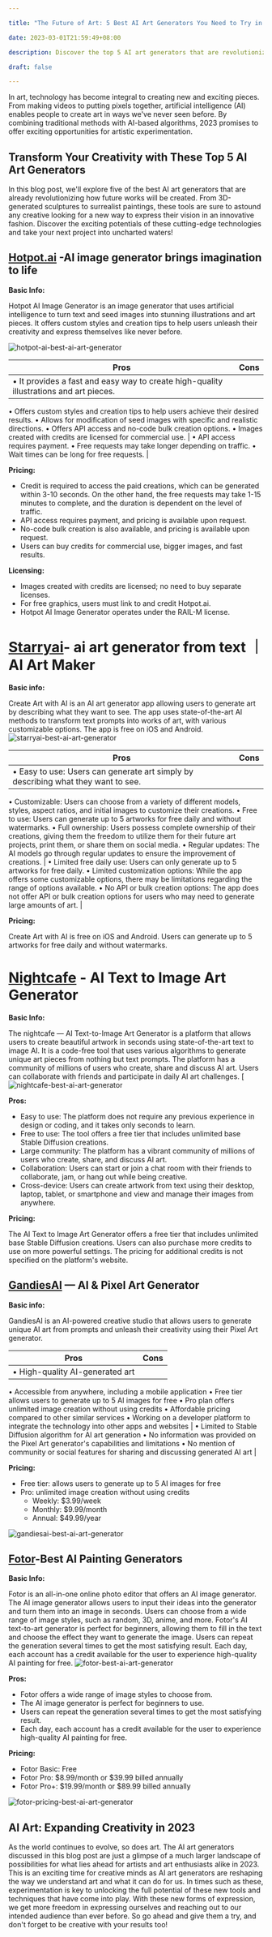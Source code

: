 ```yaml
---

title: "The Future of Art: 5 Best AI Art Generators You Need to Try in 2023"

date: 2023-03-01T21:59:49+08:00

description: Discover the top 5 AI art generators that are revolutionizing the way art is created in this blog post.

draft: false

---
```


In art, technology has become integral to creating new and exciting pieces. From making videos to putting pixels together, artificial intelligence (AI) enables people to create art in ways we've never seen before. By combining traditional methods with AI-based algorithms, 2023 promises to offer exciting opportunities for artistic experimentation. 

## Transform Your Creativity with These Top 5 AI Art Generators

In this blog post, we'll explore five of the best AI art generators that are already revolutionizing how future works will be created. From 3D-generated sculptures to surrealist paintings, these tools are sure to astound any creative looking for a new way to express their vision in an innovative fashion. Discover the exciting potentials of these cutting-edge technologies and take your next project into uncharted waters!

## **[Hotpot.ai](https://hotpot.ai/art-generator) -AI image generator brings imagination to life**

**Basic Info:** 

Hotpot AI Image Generator is an image generator that uses artificial intelligence to turn text and seed images into stunning illustrations and art pieces. It offers custom styles and creation tips to help users unleash their creativity and express themselves like never before.

![hotpot-ai-best-ai-art-generator](https://user-images.githubusercontent.com/125871625/222069974-381a4705-bb74-4b52-9a6b-6e45c8252b62.png)


| Pros | Cons |
| --- | --- |
| • It provides a fast and easy way to create high-quality illustrations and art pieces.
• Offers custom styles and creation tips to help users achieve their desired results.
• Allows for modification of seed images with specific and realistic directions.
• Offers API access and no-code bulk creation options.
• Images created with credits are licensed for commercial use. | • API access requires payment.
• Free requests may take longer depending on traffic.
• Wait times can be long for free requests. |

**Pricing:**

- Credit is required to access the paid creations, which can be generated within 3-10 seconds. On the other hand, the free requests may take 1-15 minutes to complete, and the duration is dependent on the level of traffic.
- API access requires payment, and pricing is available upon request.
- No-code bulk creation is also available, and pricing is available upon request.
- Users can buy credits for commercial use, bigger images, and fast results.

**Licensing:**

- Images created with credits are licensed; no need to buy separate licenses.
- For free graphics, users must link to and credit Hotpot.ai.
- Hotpot AI Image Generator operates under the RAIL-M license.

# **[Starryai](https://starryai.com/)- ai art generator from text ｜AI Art Maker**

**Basic info:** 

Create Art with AI is an AI art generator app allowing users to generate art by describing what they want to see. The app uses state-of-the-art AI methods to transform text prompts into works of art, with various customizable options. The app is free on iOS and Android.
![starryai-best-ai-art-generator](https://user-images.githubusercontent.com/125871625/222070099-aadbd112-f560-4af3-b4fc-6d64773daf36.png)

| Pros | Cons |
| --- | --- |
| • Easy to use: Users can generate art simply by describing what they want to see.
• Customizable: Users can choose from a variety of different models, styles, aspect ratios, and initial images to customize their creations.
• Free to use: Users can generate up to 5 artworks for free daily and without watermarks.
• Full ownership: Users possess complete ownership of their creations, giving them the freedom to utilize them for their future art projects, print them, or share them on social media.
• Regular updates: The AI models go through regular updates to ensure the improvement of creations. | • Limited free daily use: Users can only generate up to 5 artworks for free daily.
• Limited customization options: While the app offers some customizable options, there may be limitations regarding the range of options available.
• No API or bulk creation options: The app does not offer API or bulk creation options for users who may need to generate large amounts of art. |

**Pricing:** 

Create Art with AI is free on iOS and Android. Users can generate up to 5 artworks for free daily and without watermarks.

# **[Nightcafe](https://creator.nightcafe.studio/text-to-image-art) - AI Text to Image Art Generator**

**Basic Info:**

The nightcafe — AI Text-to-Image Art Generator is a platform that allows users to create beautiful artwork in seconds using state-of-the-art text to image AI. It is a code-free tool that uses various algorithms to generate unique art pieces from nothing but text prompts. The platform has a community of millions of users who create, share and discuss AI art. Users can collaborate with friends and participate in daily AI art challenges.
[![nightcafe-best-ai-art-generator](https://user-images.githubusercontent.com/125871625/222070263-adf9b0d6-7f2e-4006-8285-bced92d44198.png)


**Pros:**

- Easy to use: The platform does not require any previous experience in design or coding, and it takes only seconds to learn.
- Free to use: The tool offers a free tier that includes unlimited base Stable Diffusion creations.
- Large community: The platform has a vibrant community of millions of users who create, share, and discuss AI art.
- Collaboration: Users can start or join a chat room with their friends to collaborate, jam, or hang out while being creative.
- Cross-device: Users can create artwork from text using their desktop, laptop, tablet, or smartphone and view and manage their images from anywhere.

**Pricing:**

The AI Text to Image Art Generator offers a free tier that includes unlimited base Stable Diffusion creations. Users can also purchase more credits to use on more powerful settings. The pricing for additional credits is not specified on the platform's website.

## **[GandiesAI](https://gandiesai.com/) — AI & Pixel Art Generator**

**Basic info:** 

GandiesAI is an AI-powered creative studio that allows users to generate unique AI art from prompts and unleash their creativity using their Pixel Art generator.

| Pros | Cons |
| --- | --- |
| • High-quality AI-generated art
• Accessible from anywhere, including a mobile application
• Free tier allows users to generate up to 5 AI images for free
• Pro plan offers unlimited image creation without using credits
• Affordable pricing compared to other similar services
• Working on a developer platform to integrate the technology into other apps and websites | • Limited to Stable Diffusion algorithm for AI art generation
• No information was provided on the Pixel Art generator's capabilities and limitations
• No mention of community or social features for sharing and discussing generated AI art |

**Pricing:**

- Free tier: allows users to generate up to 5 AI images for free
- Pro: unlimited image creation without using credits
    - Weekly: $3.99/week
    - Monthly: $9.99/month
    - Annual: $49.99/year

![gandiesai-best-ai-art-generator](https://user-images.githubusercontent.com/125871625/222070363-70db68ed-1f31-490f-b561-f23477245a2c.png)


## **[Fotor](https://www.fotor.com/features/ai-image-generator/)-Best AI Painting Generators**

**Basic Info:** 

Fotor is an all-in-one online photo editor that offers an AI image generator. The AI image generator allows users to input their ideas into the generator and turn them into an image in seconds. Users can choose from a wide range of image styles, such as random, 3D, anime, and more. Fotor's AI text-to-art generator is perfect for beginners, allowing them to fill in the text and choose the effect they want to generate the image. Users can repeat the generation several times to get the most satisfying result. Each day, each account has a credit available for the user to experience high-quality AI painting for free.
![fotor-best-ai-art-generator](https://user-images.githubusercontent.com/125871625/222070450-36ff0715-4c05-4cc3-bc5b-a9e8928ee8cb.png)

**Pros:**

- Fotor offers a wide range of image styles to choose from.
- The AI image generator is perfect for beginners to use.
- Users can repeat the generation several times to get the most satisfying result.
- Each day, each account has a credit available for the user to experience high-quality AI painting for free.

**Pricing:**

- Fotor Basic: Free
- Fotor Pro: $8.99/month or $39.99 billed annually
- Fotor Pro+: $19.99/month or $89.99 billed annually

![fotor-pricing-best-ai-art-generator](https://user-images.githubusercontent.com/125871625/222070507-d83d51a7-83fb-4935-98db-9976f5fb17ae.png)


## AI Art: Expanding Creativity in 2023

As the world continues to evolve, so does art. The AI art generators discussed in this blog post are just a glimpse of a much larger landscape of possibilities for what lies ahead for artists and art enthusiasts alike in 2023. This is an exciting time for creative minds as AI art generators are reshaping the way we understand art and what it can do for us. In times such as these, experimentation is key to unlocking the full potential of these new tools and techniques that have come into play. With these new forms of expression, we get more freedom in expressing ourselves and reaching out to our intended audience than ever before. So go ahead and give them a try, and don't forget to be creative with your results too!
